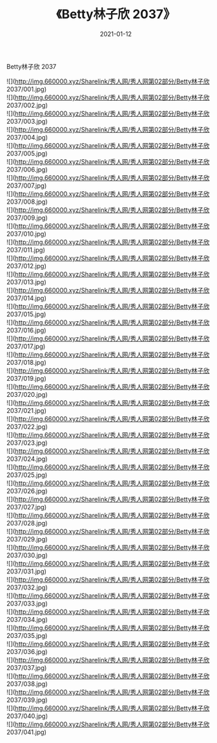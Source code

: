 ﻿---
layout: post
title:  《Betty林子欣 2037》
date:   2021-01-12
img: http://img.660000.xyz/Sharelink/秀人网/秀人网第02部分/Betty林子欣 2037/000.jpg
categories: [美女, 清纯, 唯美]
---

Betty林子欣 2037

  ![](http://img.660000.xyz/Sharelink/秀人网/秀人网第02部分/Betty林子欣 2037/001.jpg) <br> ![](http://img.660000.xyz/Sharelink/秀人网/秀人网第02部分/Betty林子欣 2037/002.jpg) <br> ![](http://img.660000.xyz/Sharelink/秀人网/秀人网第02部分/Betty林子欣 2037/003.jpg) <br> ![](http://img.660000.xyz/Sharelink/秀人网/秀人网第02部分/Betty林子欣 2037/004.jpg) <br> ![](http://img.660000.xyz/Sharelink/秀人网/秀人网第02部分/Betty林子欣 2037/005.jpg) <br> ![](http://img.660000.xyz/Sharelink/秀人网/秀人网第02部分/Betty林子欣 2037/006.jpg) <br> ![](http://img.660000.xyz/Sharelink/秀人网/秀人网第02部分/Betty林子欣 2037/007.jpg) <br> ![](http://img.660000.xyz/Sharelink/秀人网/秀人网第02部分/Betty林子欣 2037/008.jpg) <br> ![](http://img.660000.xyz/Sharelink/秀人网/秀人网第02部分/Betty林子欣 2037/009.jpg) <br> ![](http://img.660000.xyz/Sharelink/秀人网/秀人网第02部分/Betty林子欣 2037/010.jpg) <br> ![](http://img.660000.xyz/Sharelink/秀人网/秀人网第02部分/Betty林子欣 2037/011.jpg) <br> ![](http://img.660000.xyz/Sharelink/秀人网/秀人网第02部分/Betty林子欣 2037/012.jpg) <br> ![](http://img.660000.xyz/Sharelink/秀人网/秀人网第02部分/Betty林子欣 2037/013.jpg) <br> ![](http://img.660000.xyz/Sharelink/秀人网/秀人网第02部分/Betty林子欣 2037/014.jpg) <br> ![](http://img.660000.xyz/Sharelink/秀人网/秀人网第02部分/Betty林子欣 2037/015.jpg) <br> ![](http://img.660000.xyz/Sharelink/秀人网/秀人网第02部分/Betty林子欣 2037/016.jpg) <br> ![](http://img.660000.xyz/Sharelink/秀人网/秀人网第02部分/Betty林子欣 2037/017.jpg) <br> ![](http://img.660000.xyz/Sharelink/秀人网/秀人网第02部分/Betty林子欣 2037/018.jpg) <br> ![](http://img.660000.xyz/Sharelink/秀人网/秀人网第02部分/Betty林子欣 2037/019.jpg) <br> ![](http://img.660000.xyz/Sharelink/秀人网/秀人网第02部分/Betty林子欣 2037/020.jpg) <br> ![](http://img.660000.xyz/Sharelink/秀人网/秀人网第02部分/Betty林子欣 2037/021.jpg) <br> ![](http://img.660000.xyz/Sharelink/秀人网/秀人网第02部分/Betty林子欣 2037/022.jpg) <br> ![](http://img.660000.xyz/Sharelink/秀人网/秀人网第02部分/Betty林子欣 2037/023.jpg) <br> ![](http://img.660000.xyz/Sharelink/秀人网/秀人网第02部分/Betty林子欣 2037/024.jpg) <br> ![](http://img.660000.xyz/Sharelink/秀人网/秀人网第02部分/Betty林子欣 2037/025.jpg) <br> ![](http://img.660000.xyz/Sharelink/秀人网/秀人网第02部分/Betty林子欣 2037/026.jpg) <br> ![](http://img.660000.xyz/Sharelink/秀人网/秀人网第02部分/Betty林子欣 2037/027.jpg) <br> ![](http://img.660000.xyz/Sharelink/秀人网/秀人网第02部分/Betty林子欣 2037/028.jpg) <br> ![](http://img.660000.xyz/Sharelink/秀人网/秀人网第02部分/Betty林子欣 2037/029.jpg) <br> ![](http://img.660000.xyz/Sharelink/秀人网/秀人网第02部分/Betty林子欣 2037/030.jpg) <br> ![](http://img.660000.xyz/Sharelink/秀人网/秀人网第02部分/Betty林子欣 2037/031.jpg) <br> ![](http://img.660000.xyz/Sharelink/秀人网/秀人网第02部分/Betty林子欣 2037/032.jpg) <br> ![](http://img.660000.xyz/Sharelink/秀人网/秀人网第02部分/Betty林子欣 2037/033.jpg) <br> ![](http://img.660000.xyz/Sharelink/秀人网/秀人网第02部分/Betty林子欣 2037/034.jpg) <br> ![](http://img.660000.xyz/Sharelink/秀人网/秀人网第02部分/Betty林子欣 2037/035.jpg) <br> ![](http://img.660000.xyz/Sharelink/秀人网/秀人网第02部分/Betty林子欣 2037/036.jpg) <br> ![](http://img.660000.xyz/Sharelink/秀人网/秀人网第02部分/Betty林子欣 2037/037.jpg) <br> ![](http://img.660000.xyz/Sharelink/秀人网/秀人网第02部分/Betty林子欣 2037/038.jpg) <br> ![](http://img.660000.xyz/Sharelink/秀人网/秀人网第02部分/Betty林子欣 2037/039.jpg) <br> ![](http://img.660000.xyz/Sharelink/秀人网/秀人网第02部分/Betty林子欣 2037/040.jpg) <br> ![](http://img.660000.xyz/Sharelink/秀人网/秀人网第02部分/Betty林子欣 2037/041.jpg) <br>